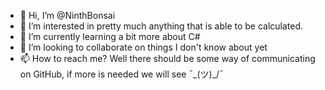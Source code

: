 - 👋 Hi, I’m @NinthBonsai
- 👀 I’m interested in pretty much anything that is able to be calculated.
- 🌱 I’m currently learning a bit more about C#
- 💞️ I’m looking to collaborate on things I don't know about yet
- 📫 How to reach me? Well there should be some way of communicating on GitHub, if more is needed we will see ¯\_(ツ)_/¯

<!---
NinthBonsai/NinthBonsai is a ✨ special ✨ repository because its `README.md` (this file) appears on your GitHub profile.
You can click the Preview link to take a look at your changes.
--->
